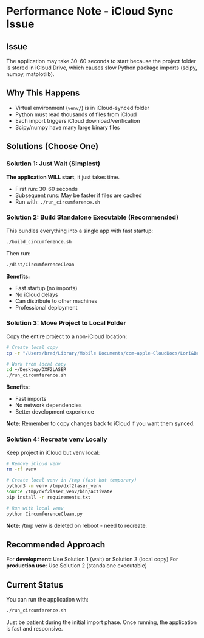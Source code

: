 # Performance Note - iCloud Sync Issue

## Issue
The application may take 30-60 seconds to start because the project folder is stored in iCloud Drive, which causes slow Python package imports (scipy, numpy, matplotlib).

## Why This Happens
- Virtual environment (`venv/`) is in iCloud-synced folder
- Python must read thousands of files from iCloud
- Each import triggers iCloud download/verification
- Scipy/numpy have many large binary files

## Solutions (Choose One)

### Solution 1: Just Wait (Simplest)
**The application WILL start**, it just takes time.
- First run: 30-60 seconds
- Subsequent runs: May be faster if files are cached
- Run with: `./run_circumference.sh`

### Solution 2: Build Standalone Executable (Recommended)
This bundles everything into a single app with fast startup:

```bash
./build_circumference.sh
```

Then run:
```bash
./dist/CircumferenceClean
```

**Benefits:**
- Fast startup (no imports)
- No iCloud delays
- Can distribute to other machines
- Professional deployment

### Solution 3: Move Project to Local Folder
Copy the entire project to a non-iCloud location:

```bash
# Create local copy
cp -r "/Users/brad/Library/Mobile Documents/com~apple~CloudDocs/Lori&BradShared/Brad Work/AppliedAnodized/DXF2LASER" ~/Desktop/DXF2LASER

# Work from local copy
cd ~/Desktop/DXF2LASER
./run_circumference.sh
```

**Benefits:**
- Fast imports
- No network dependencies
- Better development experience

**Note:** Remember to copy changes back to iCloud if you want them synced.

### Solution 4: Recreate venv Locally
Keep project in iCloud but venv local:

```bash
# Remove iCloud venv
rm -rf venv

# Create local venv in /tmp (fast but temporary)
python3 -m venv /tmp/dxf2laser_venv
source /tmp/dxf2laser_venv/bin/activate
pip install -r requirements.txt

# Run with local venv
python CircumferenceClean.py
```

**Note:** /tmp venv is deleted on reboot - need to recreate.

## Recommended Approach

For **development**: Use Solution 1 (wait) or Solution 3 (local copy)
For **production use**: Use Solution 2 (standalone executable)

## Current Status

You can run the application with:
```bash
./run_circumference.sh
```

Just be patient during the initial import phase. Once running, the application is fast and responsive.

